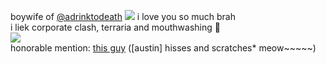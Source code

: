 boywife of [@adrinktodeath](https://github.com/adrinktodeath) ![](https://files.catbox.moe/l8vqcd.gif) i love you so much brah </br>
i liek corporate clash, terraria and mouthwashing 🍏 </br>
![](https://files.catbox.moe/cr9bk7.png) </br>
honorable mention: [this guy](https://github.com/ilmestys) ([austin] hisses and scratches* meow~~~~~)
